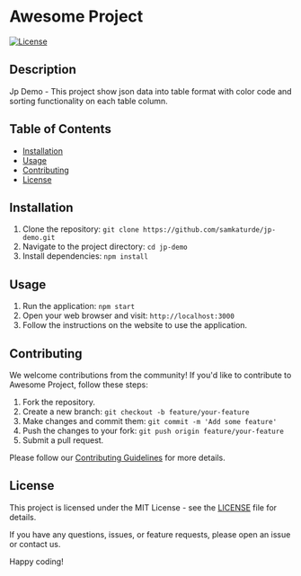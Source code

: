 # Awesome Project

[![License](https://img.shields.io/badge/license-MIT-blue.svg)](https://opensource.org/licenses/MIT)

## Description
Jp Demo - This project show json data into table format with color code and sorting functionality on each table column.

## Table of Contents
- [Installation](#installation)
- [Usage](#usage)
- [Contributing](#contributing)
- [License](#license)

## Installation
1. Clone the repository: `git clone https://github.com/samkaturde/jp-demo.git`
2. Navigate to the project directory: `cd jp-demo`
3. Install dependencies: `npm install`

## Usage
1. Run the application: `npm start`
2. Open your web browser and visit: `http://localhost:3000`
3. Follow the instructions on the website to use the application.

## Contributing
We welcome contributions from the community! If you'd like to contribute to Awesome Project, follow these steps:
1. Fork the repository.
2. Create a new branch: `git checkout -b feature/your-feature`
3. Make changes and commit them: `git commit -m 'Add some feature'`
4. Push the changes to your fork: `git push origin feature/your-feature`
5. Submit a pull request.

Please follow our [Contributing Guidelines](CONTRIBUTING.md) for more details.

## License
This project is licensed under the MIT License - see the [LICENSE](LICENSE) file for details.

If you have any questions, issues, or feature requests, please open an issue or contact us.

Happy coding!
